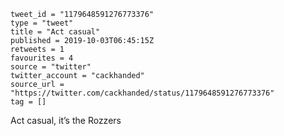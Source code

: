 ```
tweet_id = "1179648591276773376"
type = "tweet"
title = "Act casual"
published = 2019-10-03T06:45:15Z
retweets = 1
favourites = 4
source = "twitter"
twitter_account = "cackhanded"
source_url = "https://twitter.com/cackhanded/status/1179648591276773376"
tag = []
```

Act casual, it’s the Rozzers

<p class='image'><img src='https://mnf.m17s.net/2019/10/03/EF70HUcWsAEWRp0.jpg' alt=''></p>

